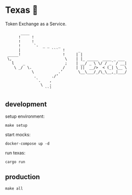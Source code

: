 # Texas 🤠

Token Exchange as a Service.

```text
       ____
      !     !
      !     !
      !      `-  _ _    _ 
      |              ```  !      _
 _____!                   !     | |
 \,                        \    | |_ _____  ____ _ ___
   l    _                  ;    | __/ _ \ \/ / _` / __|
    \ _/  \.              /     | ||  __/>  < (_| \__ \
            \           .’       \__\___/_/\_\__,_|___/
             .       ./’
              `.    ,
                \   ;
                  ``’
```

## development

setup environment:

```shell
make setup
```

start mocks:

```shell
docker-compose up -d
```

run texas:

```shell
cargo run
```

## production

```shell
make all
```
